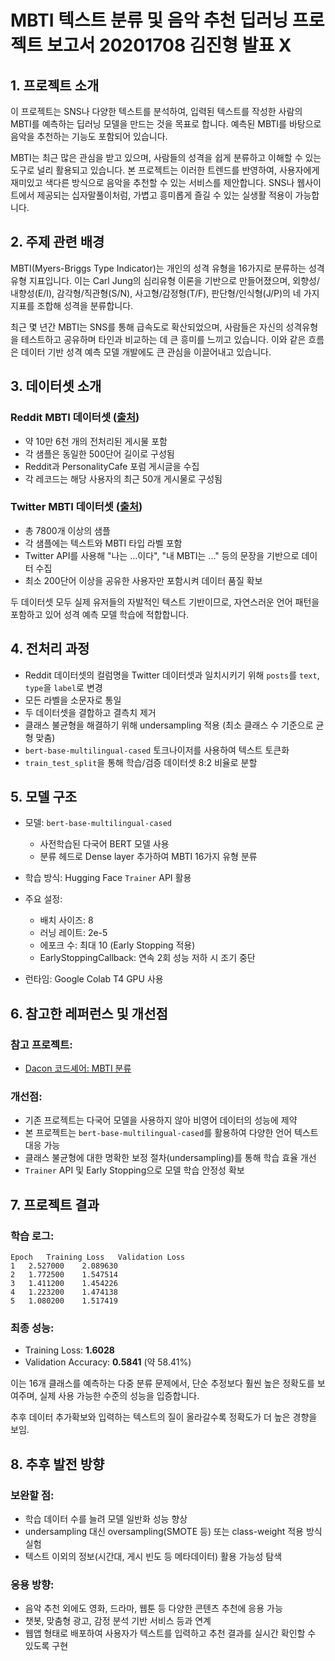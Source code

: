 # MBTI 텍스트 분류 및 음악 추천 딥러닝 프로젝트 보고서 20201708 김진형 발표 X

## 1. 프로젝트 소개

이 프로젝트는 SNS나 다양한 텍스트를 분석하여, 입력된 텍스트를 작성한 사람의 MBTI를 예측하는 딥러닝 모델을 만드는 것을 목표로 합니다. 예측된 MBTI를 바탕으로 음악을 추천하는 기능도 포함되어 있습니다.

MBTI는 최근 많은 관심을 받고 있으며, 사람들의 성격을 쉽게 분류하고 이해할 수 있는 도구로 널리 활용되고 있습니다. 본 프로젝트는 이러한 트렌드를 반영하여, 사용자에게 재미있고 색다른 방식으로 음악을 추천할 수 있는 서비스를 제안합니다. SNS나 웹사이트에서 제공되는 십자말풀이처럼, 가볍고 흥미롭게 즐길 수 있는 실생활 적용이 가능합니다.

## 2. 주제 관련 배경

MBTI(Myers-Briggs Type Indicator)는 개인의 성격 유형을 16가지로 분류하는 성격 유형 지표입니다. 이는 Carl Jung의 심리유형 이론을 기반으로 만들어졌으며, 외향성/내향성(E/I), 감각형/직관형(S/N), 사고형/감정형(T/F), 판단형/인식형(J/P)의 네 가지 지표를 조합해 성격을 분류합니다.

최근 몇 년간 MBTI는 SNS를 통해 급속도로 확산되었으며, 사람들은 자신의 성격유형을 테스트하고 공유하며 타인과 비교하는 데 큰 흥미를 느끼고 있습니다. 이와 같은 흐름은 데이터 기반 성격 예측 모델 개발에도 큰 관심을 이끌어내고 있습니다.

## 3. 데이터셋 소개

### Reddit MBTI 데이터셋 ([출처](https://www.kaggle.com/datasets/zeyadkhalid/mbti-personality-types-500-dataset))

* 약 10만 6천 개의 전처리된 게시물 포함
* 각 샘플은 동일한 500단어 길이로 구성됨
* Reddit과 PersonalityCafe 포럼 게시글을 수집
* 각 레코드는 해당 사용자의 최근 50개 게시물로 구성됨

### Twitter MBTI 데이터셋 ([출처](https://www.kaggle.com/datasets/mazlumi/mbti-personality-type-twitter-dataset))

* 총 7800개 이상의 샘플
* 각 샘플에는 텍스트와 MBTI 타입 라벨 포함
* Twitter API를 사용해 "나는 ...이다", "내 MBTI는 ..." 등의 문장을 기반으로 데이터 수집
* 최소 200단어 이상을 공유한 사용자만 포함시켜 데이터 품질 확보

두 데이터셋 모두 실제 유저들의 자발적인 텍스트 기반이므로, 자연스러운 언어 패턴을 포함하고 있어 성격 예측 모델 학습에 적합합니다.

## 4. 전처리 과정

* Reddit 데이터셋의 컬럼명을 Twitter 데이터셋과 일치시키기 위해 `posts`를 `text`, `type`을 `label`로 변경
* 모든 라벨을 소문자로 통일
* 두 데이터셋을 결합하고 결측치 제거
* 클래스 불균형을 해결하기 위해 undersampling 적용 (최소 클래스 수 기준으로 균형 맞춤)
* `bert-base-multilingual-cased` 토크나이저를 사용하여 텍스트 토큰화
* `train_test_split`을 통해 학습/검증 데이터셋 8:2 비율로 분할

## 5. 모델 구조

* 모델: `bert-base-multilingual-cased`

  * 사전학습된 다국어 BERT 모델 사용
  * 분류 헤드로 Dense layer 추가하여 MBTI 16가지 유형 분류
* 학습 방식: Hugging Face `Trainer` API 활용
* 주요 설정:

  * 배치 사이즈: 8
  * 러닝 레이트: 2e-5
  * 에포크 수: 최대 10 (Early Stopping 적용)
  * EarlyStoppingCallback: 연속 2회 성능 저하 시 조기 중단
* 런타임: Google Colab T4 GPU 사용

## 6. 참고한 레퍼런스 및 개선점

### 참고 프로젝트:

* [Dacon 코드셰어: MBTI 분류](https://dacon.io/codeshare/4576?dtype=recent)

### 개선점:

* 기존 프로젝트는 다국어 모델을 사용하지 않아 비영어 데이터의 성능에 제약
* 본 프로젝트는 `bert-base-multilingual-cased`를 활용하여 다양한 언어 텍스트 대응 가능
* 클래스 불균형에 대한 명확한 보정 절차(undersampling)를 통해 학습 효율 개선
* `Trainer` API 및 Early Stopping으로 모델 학습 안정성 확보

## 7. 프로젝트 결과

### 학습 로그:

```
Epoch	Training Loss	Validation Loss
1	2.527000	2.089630
2	1.772500	1.547514
3	1.411200	1.454226
4	1.223200	1.474138
5	1.080200	1.517419
```

### 최종 성능:

* Training Loss: **1.6028**
* Validation Accuracy: **0.5841** (약 58.41%)

이는 16개 클래스를 예측하는 다중 분류 문제에서, 단순 추정보다 훨씬 높은 정확도를 보여주며, 실제 사용 가능한 수준의 성능을 입증합니다.

추후 데이터 추가확보와 입력하는 텍스트의 질이 올라갈수록 정확도가 더 높은 경향을 보임.

## 8. 추후 발전 방향

### 보완할 점:

* 학습 데이터 수를 늘려 모델 일반화 성능 향상
* undersampling 대신 oversampling(SMOTE 등) 또는 class-weight 적용 방식 실험
* 텍스트 이외의 정보(시간대, 게시 빈도 등 메타데이터) 활용 가능성 탐색

### 응용 방향:

* 음악 추천 외에도 영화, 드라마, 웹툰 등 다양한 콘텐츠 추천에 응용 가능
* 챗봇, 맞춤형 광고, 감정 분석 기반 서비스 등과 연계
* 웹앱 형태로 배포하여 사용자가 텍스트를 입력하고 추천 결과를 실시간 확인할 수 있도록 구현
